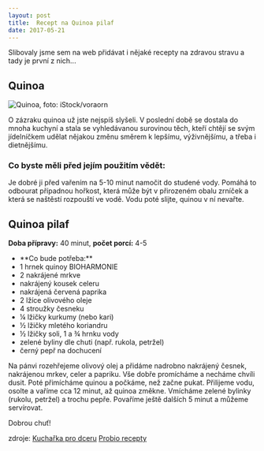 ```yaml
---
layout: post
title:  Recept na Quinoa pilaf
date: 2017-05-21
---
```


Slibovaly jsme sem na web přidávat i nějaké recepty na zdravou stravu a tady je první z nich...

## Quinoa

![Quinoa, foto: iStock/voraorn](/learn-jekyll/images/quinoa.jpg)

O zázraku quinoa už jste nejspíš slyšeli. V poslední době se dostala do mnoha kuchyní a stala se vyhledávanou surovinou těch, kteří chtějí se svým jídelníčkem udělat nějakou změnu směrem k lepšímu, výživnějšímu, a třeba i dietnějšímu.

### Co byste měli před jejím použitím vědět:

Je dobré ji před vařením na 5-10 minut namočit do studené vody. Pomáhá to odbourat případnou hořkost, která může být v přirozeném obalu zrníček a která se naštěstí rozpouští ve vodě. Vodu poté slijte, quinou v ní nevařte.

## Quinoa pilaf

**Doba přípravy:** 40 minut, **počet porcí:** 4-5

<ul>
<li>**Co bude potřeba:**</li>
<li>1 hrnek quinoy BIOHARMONIE</li>
<li>2 nakrájené mrkve</li>
<li>nakrájený kousek celeru</li>
<li>nakrájená červená paprika</li>
<li>2 lžíce olivového oleje</li>
<li>4 stroužky česneku</li>
<li>¼ lžičky kurkumy (nebo kari)</li>
<li>½ lžičky mletého koriandru</li>
<li>½ lžičky soli, 1 a ¾ hrnku vody</li>
<li>zelené byliny dle chuti (např. rukola, petržel)</li>
<li>černý pepř na dochucení</li>
</ul>

Na pánvi rozehřejeme olivový olej a přidáme nadrobno nakrájený česnek, nakrájenou mrkev, celer a papriku. Vše dobře promícháme a necháme chvíli dusit. Poté přimícháme quinou a počkáme, než začne pukat. Přilijeme vodu, osolte a vaříme cca 12 minut, až quinoa změkne. Vmícháme zelené bylinky (rukolu, petržel) a trochu pepře. Povaříme ještě dalších 5 minut a můžeme servírovat. 

Dobrou chuť!




zdroje: 
[Kuchařka pro dceru](https://www.kucharkaprodceru.cz/quinoa-recept-krok-za-krokem/)
[Probio recepty](http://www.probio.cz)